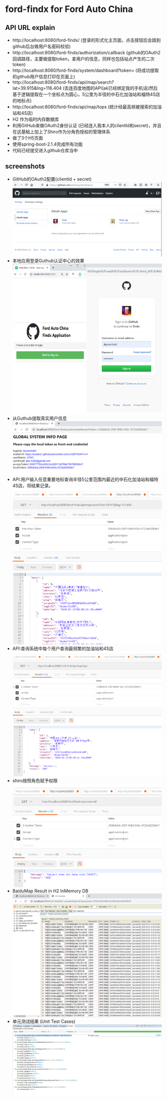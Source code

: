 # ford-findx for Ford Auto China

## API URL explain
- http://localhost:8080/ford-findx/ (登录的形式化主页面，点击按钮后会跳到github后台做用户名密码校验)
- http://localhost:8080/ford-findx/authorization/callback (github的OAuth2回调路径，主要做提取token，拿用户的信息，同样也包括站点产生的二次token)
- http://localhost:8080/ford-findx/system/dashboard?token= (将成功提取的github用户信息打印在页面上)
- http://localhost:8080/ford-findx/api/map/search?lat=39.915&lng=116.404 (去连百度地图的API(ak已经绑定我的手机话)然后基于逻辑提取在一个坐标点为圆心，5公里为半径的中石化加油站和福特4S店的地标点)
- http://localhost:8080/ford-findx/api/map/tops (统计经最高频被搜索的加油站和4S店)
- H2 作为临时内存数据库
- 利用GitHub来做OAuth2身份认证 (已经连入我本人的clientId和secret)，并且在这基础上加上了Shiro作为分角色授权的管理体系
- 做了3个H5页面
- 使用spring-boot-2.1.4完成所有功能
- 代码已经提交进入github仓库当中

## screenshots
- GitHub的OAuth2配置(clientId + secret)
![image](https://github.com/skymarlio82/ford-findx/blob/master/screens/pic01.png)
- 本地应用登录Guthub认证中心的效果
![image](https://github.com/skymarlio82/ford-findx/blob/master/screens/pic02.png)
- 从Guthub提取真实用户信息
![image](https://github.com/skymarlio82/ford-findx/blob/master/screens/pic03.png)
- API:用户输入任意重要地标查询半径5公里范围内最近的中石化加油站和福特4S店，将结果记录。
![image](https://github.com/skymarlio82/ford-findx/blob/master/screens/pic04.png)
- API:查询系统中每个用户查询最频繁的加油站和4S店
![image](https://github.com/skymarlio82/ford-findx/blob/master/screens/pic05.png)
- shiro按照角色赋予权限
![image](https://github.com/skymarlio82/ford-findx/blob/master/screens/pic06.png)
- BaiduMap Result in H2 InMemory DB
![image](https://github.com/skymarlio82/ford-findx/blob/master/screens/pic07.png)
- 单元测试结果 (Unit Test Cases)
![image](https://github.com/skymarlio82/ford-findx/blob/master/screens/pic08.png)